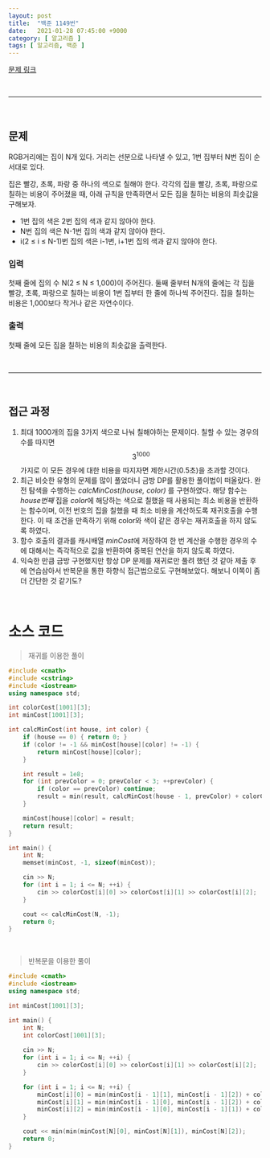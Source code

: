 ```yaml
---
layout: post
title:  "백준 1149번"
date:   2021-01-28 07:45:00 +9000
category: [ 알고리즘 ]
tags: [ 알고리즘, 백준 ]
---
```


[문제 링크](https://www.acmicpc.net/problem/1149)

<br>

---

<br>

## 문제
RGB거리에는 집이 N개 있다. 거리는 선분으로 나타낼 수 있고, 1번 집부터 N번 집이 순서대로 있다.

집은 빨강, 초록, 파랑 중 하나의 색으로 칠해야 한다. 각각의 집을 빨강, 초록, 파랑으로 칠하는 비용이 주어졌을 때, 아래 규칙을 만족하면서 모든 집을 칠하는 비용의 최솟값을 구해보자.

 - 1번 집의 색은 2번 집의 색과 같지 않아야 한다.
 - N번 집의 색은 N-1번 집의 색과 같지 않아야 한다.
 - i(2 ≤ i ≤ N-1)번 집의 색은 i-1번, i+1번 집의 색과 같지 않아야 한다.

### 입력
첫째 줄에 집의 수 N(2 ≤ N ≤ 1,000)이 주어진다. 둘째 줄부터 N개의 줄에는 각 집을 빨강, 초록, 파랑으로 칠하는 비용이 1번 집부터 한 줄에 하나씩 주어진다. 집을 칠하는 비용은 1,000보다 작거나 같은 자연수이다.

### 출력
첫째 줄에 모든 집을 칠하는 비용의 최솟값을 출력한다.

<br>

---

<br>

## 접근 과정
1. 최대 1000개의 집을 3가지 색으로 나눠 칠해야하는 문제이다. 칠할 수 있는 경우의 수를 따지면 $$3^1000$$가지로 이 모든 경우에 대한 비용을 따지자면 제한시간(0.5초)을 초과할 것이다.
2. 최근 비슷한 유형의 문제를 많이 풀었더니 금방 DP를 활용한 풀이법이 떠올랐다. 완전 탐색을 수행하는 *calcMinCost(house, color)* 를 구현하였다. 해당 함수는 *house번째* 집을 *color*에 해당하는 색으로 칠했을 때 사용되는 최소 비용을 반환하는 함수이며, 이전 번호의 집을 칠했을 때 최소 비용을 계산하도록 재귀호출을 수행한다. 이 때 조건을 만족하기 위해 color와 색이 같은 경우는 재귀호출을 하지 않도록 하였다.
3. 함수 호출의 결과를 캐시배열 *minCost*에 저장하여 한 번 계산을 수행한 경우의 수에 대해서는 즉각적으로 값을 반환하여 중복된 연산을 하지 않도록 하였다.
3. 익숙한 만큼 금방 구현했지만 항상 DP 문제를 재귀로만 풀려 했던 것 같아 제출 후에 연습삼아서 반복문을 통한 하향식 접근법으로도 구현해보았다. 해보니 이쪽이 좀 더 간단한 것 같기도?


<br>

# 소스 코드

> 재귀를 이용한 풀이

```c++
#include <cmath>
#include <cstring>
#include <iostream>
using namespace std;

int colorCost[1001][3];
int minCost[1001][3];

int calcMinCost(int house, int color) {
    if (house == 0) { return 0; }
    if (color != -1 && minCost[house][color] != -1) {
        return minCost[house][color];
    }

    int result = 1e8;
    for (int prevColor = 0; prevColor < 3; ++prevColor) {
        if (color == prevColor) continue;
        result = min(result, calcMinCost(house - 1, prevColor) + colorCost[house][prevColor]);
    }

    minCost[house][color] = result;
    return result;
}

int main() {
    int N;
    memset(minCost, -1, sizeof(minCost));

    cin >> N;
    for (int i = 1; i <= N; ++i) {
        cin >> colorCost[i][0] >> colorCost[i][1] >> colorCost[i][2];
    }

    cout << calcMinCost(N, -1);
    return 0;
}
```

<br>

> 반복문을 이용한 풀이

```c++
#include <cmath>
#include <iostream>
using namespace std;

int minCost[1001][3];

int main() {
    int N;
    int colorCost[1001][3];
    
    cin >> N;
    for (int i = 1; i <= N; ++i) {
        cin >> colorCost[i][0] >> colorCost[i][1] >> colorCost[i][2];
    }

    for (int i = 1; i <= N; ++i) {
        minCost[i][0] = min(minCost[i - 1][1], minCost[i - 1][2]) + colorCost[i][0];
        minCost[i][1] = min(minCost[i - 1][0], minCost[i - 1][2]) + colorCost[i][1];
        minCost[i][2] = min(minCost[i - 1][0], minCost[i - 1][1]) + colorCost[i][2];
    }

    cout << min(min(minCost[N][0], minCost[N][1]), minCost[N][2]);
    return 0;
}
```
